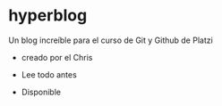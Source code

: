 # hyperblog
Un blog increíble para el curso de Git y Github de Platzi
* creado por el Chris  

* Lee todo antes 

* Disponible 